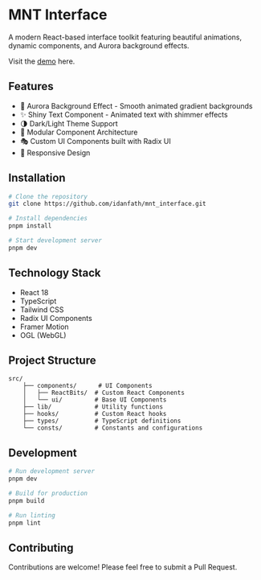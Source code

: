 # MNT Interface

A modern React-based interface toolkit featuring beautiful animations, dynamic components, and Aurora background effects.

Visit the [demo](https://mnt-interface.vercel.app/) here.

## Features

- 🎨 Aurora Background Effect - Smooth animated gradient backgrounds
- ✨ Shiny Text Component - Animated text with shimmer effects
- 🌗 Dark/Light Theme Support
- 🧩 Modular Component Architecture
- 🎭 Custom UI Components built with Radix UI
- 📱 Responsive Design

## Installation

```bash
# Clone the repository
git clone https://github.com/idanfath/mnt_interface.git

# Install dependencies
pnpm install

# Start development server
pnpm dev
```

## Technology Stack

- React 18
- TypeScript
- Tailwind CSS
- Radix UI Components
- Framer Motion
- OGL (WebGL)

## Project Structure

```
src/
    ├── components/      # UI Components
    │   ├── ReactBits/  # Custom React Components
    │   └── ui/         # Base UI Components
    ├── lib/            # Utility functions
    ├── hooks/          # Custom React hooks
    ├── types/          # TypeScript definitions
    └── consts/         # Constants and configurations
```

## Development

```bash
# Run development server
pnpm dev

# Build for production
pnpm build

# Run linting
pnpm lint
```

## Contributing

Contributions are welcome! Please feel free to submit a Pull Request.
